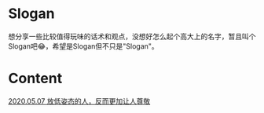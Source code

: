 # Slogan

想分享一些比较值得玩味的话术和观点，没想好怎么起个高大上的名字，暂且叫个Slogan吧😂，希望是Slogan但不只是"Slogan"。

# Content

[2020.05.07 放低姿态的人，反而更加让人尊敬](https://github.com/Lobster-King/Slogan/blob/master/2020.05.07%20%E5%A7%BF%E6%80%81%E6%94%BE%E5%BE%88%E4%BD%8E%E7%9A%84%E4%BA%BA%EF%BC%8C%E5%8F%8D%E8%80%8C%E6%9B%B4%E5%8A%A0%E8%AE%A9%E4%BA%BA%E5%B0%8A%E6%95%AC.md)
